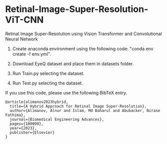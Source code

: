# Retinal-Image-Super-Resolution-ViT-CNN
Retinal Image Super-Resolution using Vision Transformer and Convolutional Neural Network

1. Create anaconda environment using the following code: "conda env create -f env.yml".

2. Download EyeQ dataset and place them in datasets folder.

3. Run Train.py selecting the dataset.

4. Run Test.py selecting the dataset.

If you use this code, please use the following BibTeX entry.

```
@article{alimanov2023hybrid,
  title={A Hybrid Approach for Retinal Image Super-Resolution},
  author={Alimanov, Alnur and Islam, Md Baharul and Abubacker, Nirase Fathima},
  journal={Biomedical Engineering Advances},
  pages={100099},
  year={2023},
  publisher={Elsevier}
}


```

